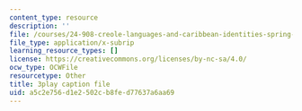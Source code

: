 ```yaml
---
content_type: resource
description: ''
file: /courses/24-908-creole-languages-and-caribbean-identities-spring-2017/a5c2e756d1e2502cb8fed77637a6aa69_w-zdunIsHUU.vtt
file_type: application/x-subrip
learning_resource_types: []
license: https://creativecommons.org/licenses/by-nc-sa/4.0/
ocw_type: OCWFile
resourcetype: Other
title: 3play caption file
uid: a5c2e756-d1e2-502c-b8fe-d77637a6aa69
---
```

